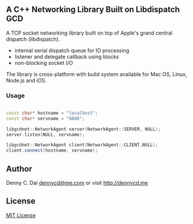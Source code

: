 ## A C++ Networking Library Built on Libdispatch GCD

A TCP socket networking library built on top of Apple's grand central dispatch (libdispatch). 
 * internal serial dispatch queue for IO processing
 * listener and delegate callback using blocks
 * non-blocking socket I/O

The library is cross-platform with build system available for Mac OS, Linux, Node.js and iOS.

### Usage

```cpp
        
const char* hostname = "localhost";
const char* servname = "8888";

libgcdnet::NetworkAgent server(NetworkAgent::SERVER, NULL); 
server.listen(NULL, servname);

libgcdnet::NetworkAgent client(NetworkAgent::CLIENT,NULL); 
client.connect(hostname, servname);

```

## Author 
Denny C. Dai <dennycd@me.com> or visit <http://dennycd.me>

## License 
[MIT License](http://opensource.org/licenses/MIT)
